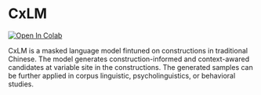 # CxLM

[![Open In Colab](https://colab.research.google.com/assets/colab-badge.svg)](https://colab.research.google.com/github/seantyh/conart/blob/main/CxLM-samples.ipynb)

CxLM is a masked language model fintuned on constructions in traditional Chinese. 
The model generates construction-informed and context-awared candidates at variable site in the constructions. 
The generated samples can be further applied in corpus linguistic, psycholinguistics, or behavioral studies.
